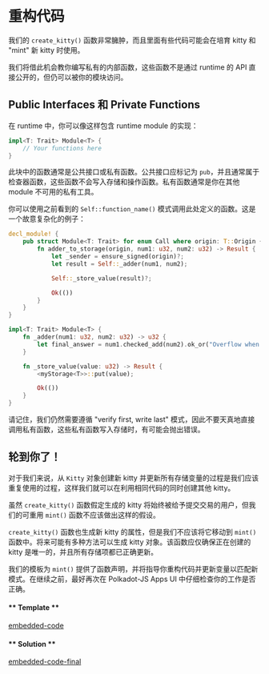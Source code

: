 # 重构代码

我们的 `create_kitty()` 函数非常臃肿，而且里面有些代码可能会在培育 kitty 和 "mint" 新 kitty 时使用。

我们将借此机会教你编写私有的内部函数，这些函数不是通过 runtime 的 API 直接公开的，但仍可以被你的模块访问。

## Public Interfaces 和 Private Functions

在 runtime 中，你可以像这样包含 runtime module 的实现：

```rust
impl<T: Trait> Module<T> {
    // Your functions here
}
```

此块中的函数通常是公共接口或私有函数。公共接口应标记为 `pub`，并且通常属于检查器函数，这些函数不会写入存储和操作函数。私有函数通常是你在其他 module 不可用的私有工具。

你可以使用之前看到的 `Self::function_name()` 模式调用此处定义的函数。这是一个故意复杂化的例子：

```rust
decl_module! {
    pub struct Module<T: Trait> for enum Call where origin: T::Origin {
        fn adder_to_storage(origin, num1: u32, num2: u32) -> Result {
            let _sender = ensure_signed(origin)?;
            let result = Self::_adder(num1, num2);

            Self::_store_value(result)?;

            Ok(())
        }
    }
}

impl<T: Trait> Module<T> {
    fn _adder(num1: u32, num2: u32) -> u32 {
        let final_answer = num1.checked_add(num2).ok_or("Overflow when adding")?;
    }

    fn _store_value(value: u32) -> Result {
        <myStorage<T>>::put(value);

        Ok(())
    }
}
```

请记住，我们仍然需要遵循 "verify first, write last" 模式，因此不要天真地直接调用私有函数，这些私有函数写入存储时，有可能会抛出错误。

## 轮到你了！

对于我们来说，从 `Kitty` 对象创建新 kitty 并更新所有存储变量的过程是我们应该重复使用的过程，这样我们就可以在利用相同代码的同时创建其他 kitty。

虽然 `create_kitty()` 函数假定生成的 kitty 将始终被给予提交交易的用户，但我们的可重用 `mint()` 函数不应该做出这样的假设。

`create_kitty()` 函数也生成新 kitty 的属性，但是我们不应该将它移动到 `mint()` 函数中。将来可能有多种方法可以生成 kitty 对象。该函数应仅确保正在创建的 kitty 是唯一的，并且所有存储项都已正确更新。

我们的模板为 `mint()` 提供了函数声明，并将指导你重构代码并更新变量以匹配新模式。在继续之前，最好再次在 Polkadot-JS Apps UI 中仔细检查你的工作是否正确。

<!-- tabs:start -->

#### ** Template **

[embedded-code](../../2/assets/2.6-template.rs ':include :type=code embed-template')

#### ** Solution **

[embedded-code-final](../../2/assets/2.6-finished-code.rs ':include :type=code embed-final')

<!-- tabs:end -->
